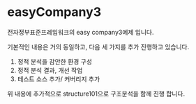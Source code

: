 # easyCompany3
전자정부표준프레임워크의 easy company3예제 입니다.

기본적인 내용은 거의 동일하고, 다음 세 가지를 추가 진행하고 있습니다.

1. 정적 분석을 감안한 환경 구성
1. 정적 분석 결과, 개선 작업
1. 테스트 소스 추가/ 커버리지 추가

위 내용에 추가적으로 structure101으로 구조분석을 함께 진행 합니다.
